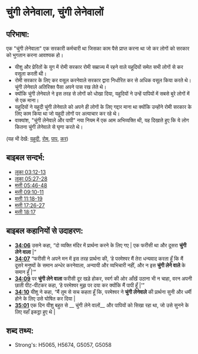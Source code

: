 # चुंगी लेनेवाला, चुंगी लेनेवालों #

## परिभाषा: ##

एक "चुंगी लेनेवाला" एक सरकारी कर्मचारी था जिसका काम पैसे प्राप्त करना था जो कर लोगों को सरकार को भुगतान करना आवश्यक हो।

* यीशु और प्रेरितों के युग में रोमी सरकार रोमी सम्राज्य में रहने वाले यहूदियों समेत सभी लोगों से कर वसूला करती थी।
* रोमी सरकार के लिए कर वसूल करनेवाले सरकार द्वारा निर्धारित कर से अधिक वसूल किया करते थे। चुंगी लेनेवाले अतिरिक्त पैसा अपने पास रख लेते थे।
* क्योंकि चुंगी लेनेवाले ने इस तरह से लोगों को धोखा दिया, यहूदियों ने उन्हें पापियों में सबसे बुरे लोगों में से एक माना।
* यहूदियों ने यहूदी चुंगी लेनेवाले को अपने ही लोगों के लिए गद्दार माना था क्योंकि उन्होंने रोमी सरकार के लिए काम किया था जो यहूदी लोगों पर अत्याचार कर रहे थे।
* वाक्यांश, "चुंगी लेनेवाले और पापी" नया नियम में एक आम अभिव्यक्ति थी, यह दिखाते हुए कि ये लोग कितना चुंगी लेनेवाले से घृणा करते थे।

(यह भी देखें: [यहूदी](../kt/jew.md), [रोम](../names/rome.md), [पाप](../kt/sin.md), [कर](../other/tax.md))

## बाइबल सन्दर्भ: ##

* [लूका 03:12-13](rc://hi/tn/help/luk/03/12)
* [लूका 05:27-28](rc://hi/tn/help/luk/05/27)
* [मत्ती 05:46-48](rc://hi/tn/help/mat/05/46)
* [मत्ती 09:10-11](rc://hi/tn/help/mat/09/10)
* [मत्ती 11:18-19](rc://hi/tn/help/mat/11/18)
* [मत्ती 17:26-27](rc://hi/tn/help/mat/17/26)
* [मत्ती 18:17](rc://hi/tn/help/mat/18/17)

## बाइबल कहानियों से उदाहरण: ##

*  __[34:06](rc://hi/tn/help/obs/34/06)__ उसने कहा, “दो व्यक्ति मंदिर में प्रार्थना करने के लिए गए | एक फरीसी था और दूसरा __चुंगी लेने वाला__ |”
*  __[34:07](rc://hi/tn/help/obs/34/07)__ “फरीसी ने अपने मन में इस तरह प्रार्थना की, ‘हे परमेश्वर मैं तेरा धन्यवाद करता हूँ कि मैं दूसरे मनुष्यों के समान अन्धेर करनेवाला, अन्यायी और व्यभिचारी नहीं, और न इस __चुंगी लेने वाले__ के समान हूँ |’”
* __[34:09](rc://hi/tn/help/obs/34/09)__ पर __चुंगी लेने वाला__ फरीसी दूर खड़े होकर, स्वर्ग की ओर आँखें उठाना भी न चाहा, वरन अपनी छाती पीट-पीटकर कहा, ‘हे परमेश्वर मुझ पर दया कर क्योंकि मैं पापी हूँ |’”
*  __[34:10](rc://hi/tn/help/obs/34/10)__ यीशु ने कहा, “मैं तुम से सच कहता हूँ कि, परमेश्वर ने __चुंगी लेनेवाले__ की प्रार्थना सुनी और धर्मी होने के लिए उसे घोषित कर दिया | 
* __[35:01](rc://hi/tn/help/obs/35/01)__ एक दिन यीशु बहुत से __ चुंगी लेने वालों__ और पापियों को सिखा रहा था, जो उसे सुनने के लिए वहाँ इकट्ठा हुए थे |

## शब्द तथ्य: ##

* Strong's: H5065, H5674, G5057, G5058
